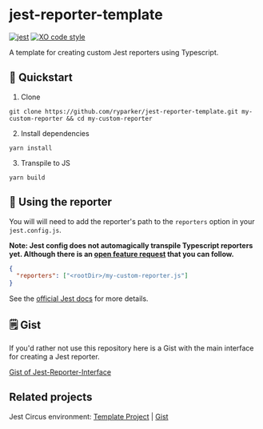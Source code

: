 # jest-reporter-template

[![jest](https://jestjs.io/img/jest-badge.svg)](https://github.com/facebook/jest)
[![XO code style](https://img.shields.io/badge/code_style-XO-5ed9c7.svg)](https://github.com/xojs/xo)

A template for creating custom Jest reporters using Typescript.

## :rocket: Quickstart

1. Clone

```shell
git clone https://github.com/ryparker/jest-reporter-template.git my-custom-reporter && cd my-custom-reporter
```

2. Install dependencies

```shell
yarn install
```

3. Transpile to JS

```shell
yarn build
```

## :wrench: Using the reporter

You will will need to add the reporter's path to the `reporters` option in your `jest.config.js`. 

__**Note: Jest config does not automagically transpile Typescript reporters yet. Although there is an [open feature request](https://github.com/facebook/jest/issues/8810) that you can follow.**__

```JSON
{
  "reporters": ["<rootDir>/my-custom-reporter.js"]
}
```

See the [official Jest docs](https://jestjs.io/docs/en/configuration#reporters-arraymodulename--modulename-options) for more details.

## :spiral_notepad: Gist

If you'd rather not use this repository here is a Gist with the main interface for creating a Jest reporter.

[Gist of Jest-Reporter-Interface](https://gist.github.com/ryparker/188849eb0f78f53316ef99bf6a4467d5)

## Related projects

Jest Circus environment: [Template Project](https://github.com/ryparker/jest-circus-reporter-template) | [Gist](https://gist.github.com/ryparker/d3f5cc58913ba7e89b5c34eeabc7bfd9)

